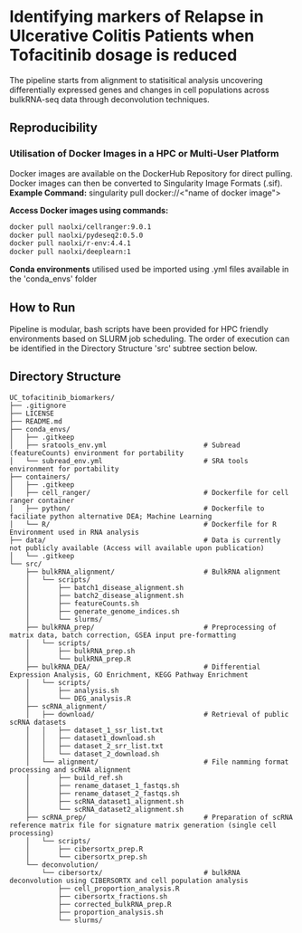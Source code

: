 # Identifying markers of Relapse in Ulcerative Colitis Patients when Tofacitinib dosage is reduced
The pipeline starts from alignment to statisitical analysis uncovering differentially expressed genes and changes in cell populations across bulkRNA-seq data through deconvolution techniques.

## Reproducibility
### Utilisation of Docker Images in a HPC or Multi-User Platform
Docker images are available on the DockerHub Repository for direct pulling. Docker images can then be converted to Singularity Image Formats (.sif).  
**Example Command:** singularity pull docker://<"name of docker image">

**Access Docker images using commands:**
```bash
docker pull naolxi/cellranger:9.0.1
docker pull naolxi/pydeseq2:0.5.0
docker pull naolxi/r-env:4.4.1
docker pull naolxi/deeplearn:1
```
**Conda environments** utilised used be imported using .yml files available in the 'conda_envs' folder 

## How to Run
Pipeline is modular, bash scripts have been provided for HPC friendly environments based on SLURM job scheduling. The order of execution can be identified in the Directory Structure 'src' subtree section below.

## Directory Structure
```text
UC_tofacitinib_biomarkers/
├── .gitignore
├── LICENSE
├── README.md
├── conda_envs/
│   ├── .gitkeep
│   ├── sratools_env.yml                        # Subread (featureCounts) environment for portability
│   └── subread_env.yml                         # SRA tools environment for portability
├── containers/
│   ├── .gitkeep
│   ├── cell_ranger/                            # Dockerfile for cell ranger container
│   ├── python/                                 # Dockerfile to faciliate python alternative DEA; Machine Learning
│   └── R/                                      # Dockerfile for R Environment used in RNA analysis
├── data/                                       # Data is currently not publicly available (Access will available upon publication)
│   └── .gitkeep
└── src/
    ├── bulkRNA_alignment/                      # BulkRNA alignment 
    │   └── scripts/
    │       ├── batch1_disease_alignment.sh
    │       ├── batch2_disease_alignment.sh
    │       ├── featureCounts.sh
    │       ├── generate_genome_indices.sh
    │       └── slurms/
    ├── bulkRNA_prep/                           # Preprocessing of matrix data, batch correction, GSEA input pre-formatting
    │   └── scripts/
    │       ├── bulkRNA_prep.sh
    │       └── bulkRNA_prep.R
    ├── bulkRNA_DEA/                            # Differential Expression Analysis, GO Enrichment, KEGG Pathway Enrichment
    │   └── scripts/
    │       ├── analysis.sh
    │       └── DEG_analysis.R
    ├── scRNA_alignment/                        
    │   ├── download/                           # Retrieval of public scRNA datasets
    │   │   ├── dataset_1_ssr_list.txt
    │   │   ├── dataset1_download.sh
    │   │   ├── dataset_2_srr_list.txt
    │   │   └── dataset_2_download.sh
    │   └── alignment/                          # File namming format processing and scRNA alignment
    │       ├── build_ref.sh
    │       ├── rename_dataset_1_fastqs.sh
    │       ├── rename_dataset_2_fastqs.sh
    │       ├── scRNA_dataset1_alignment.sh
    │       └── scRNA_dataset2_alignment.sh
    ├── scRNA_prep/                             # Preparation of scRNA reference matrix file for signature matrix generation (single cell processing)
    │   └── scripts/
    │       ├── cibersortx_prep.R
    │       └── cibersortx_prep.sh
    └── deconvolution/
        └── cibersortx/                         # bulkRNA deconvolution using CIBERSORTX and cell population analysis  
            ├── cell_proportion_analysis.R
            ├── cibersortx_fractions.sh
            ├── corrected_bulkRNA_prep.R
            ├── proportion_analysis.sh
            └── slurms/
``` 



